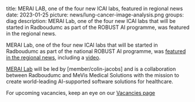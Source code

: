 title: MERAI LAB, one of the four new ICAI labs, featured in regional news
date: 2023-01-25
picture: news/lung-cancer-image-analysis.png
groups: diag
description: MERAI Lab, one of the four new ICAI labs that will be started in Radboudumc as part of the ROBUST AI programme, was featured in the regional news.

MERAI Lab, one of the four new ICAI labs that will be started in Radboudumc as part of the national ROBUST AI programme, was [featured in the regional news](https://www.rn7.nl/nieuws/7848883-heeft-radboudumc-over-tien-jaar-oplossing-voor-toename-longkankerdiagnoses), including a [video](https://youtu.be/wmsmLh10MrI). 

[MERAI Lab](https://icai.ai/icai-labs/merai/) will be led by [member/colin-jacobs] and is a collaboration between Radboudumc and MeVis Medical Solutions with the mission to create world-leading AI-supported software solutions for healthcare.

For upcoming vacancies, keep an eye on our [Vacancies page](https://www.diagnijmegen.nl/vacancies/)
